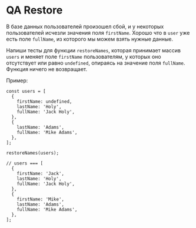 # QA Restore
В базе данных пользователей произошел сбой, и у некоторых пользователей исчезли
значения поля `firstName`. Хорошо что в `user` уже есть поле `fullName`, из
которого мы можем взять нужные данные.

Напиши тесты для функции `restoreNames`, которая принимает массив `users` и
меняет поле `firstName` пользователям, у которых оно отсутствует или равно
`undefined`, опираясь на значение поля `fullName`. Функция ничего не возвращает.

Пример:
```
const users = [
  {
    firstName: undefined,
    lastName: 'Holy',
    fullName: 'Jack Holy',
  },
  {
    lastName: 'Adams',
    fullName: 'Mike Adams',
  },
];

restoreNames(users);

// users === [
  {
    firstName: 'Jack',
    lastName: 'Holy',
    fullName: 'Jack Holy',
  },
  {
    firstName: 'Mike',
    lastName: 'Adams',
    fullName: 'Mike Adams',
  },
];
```
